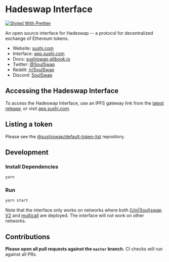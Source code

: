 # Hadeswap Interface

[![Styled With Prettier](https://img.shields.io/badge/code_style-prettier-ff69b4.svg)](https://prettier.io/)

An open source interface for Hadeswap -- a protocol for decentralized exchange of Ethereum tokens.

- Website: [sushi.com](https://sushi.com/)
- Interface: [app.sushi.com](https://app.sushi.com)
- Docs: [sushiswap.gitbook.io](https://sushiswap.gitbook.io)
- Twitter: [@SoulSwap](https://twitter.com/sushiswap)
- Reddit: [/r/SoulSwap](https://www.reddit.com/r/SoulSwap)
- Discord: [SoulSwap](https://discord.gg/Q7KeVTxC)

## Accessing the Hadeswap Interface

To access the Hadeswap Interface, use an IPFS gateway link from the
[latest release](https://github.com/sushiswap/sushiswap-interface/releases/latest),
or visit [app.sushi.com](https://app.sushi.com).

## Listing a token

Please see the
[@sushiswap/default-token-list](https://github.com/sushiswap/default-token-list)
repository.

## Development

### Install Dependencies

```bash
yarn
```

### Run

```bash
yarn start
```

Note that the interface only works on networks where both
[(Uni|Soul)swap V2](https://github.com/sushiswap/sushiswap/tree/master/contracts/uniswapv2) and
[multicall](https://github.com/makerdao/multicall) are deployed.
The interface will not work on other networks.

## Contributions

**Please open all pull requests against the `master` branch.**
CI checks will run against all PRs.

